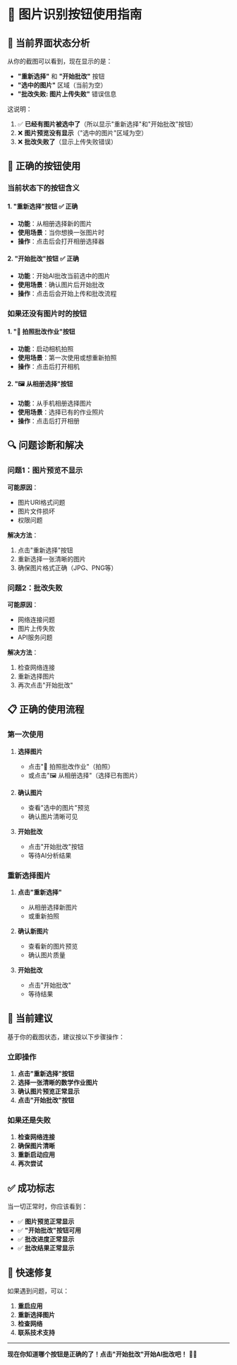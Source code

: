 # 🎯 图片识别按钮使用指南

## 📱 当前界面状态分析

从你的截图可以看到，现在显示的是：
- **"重新选择"** 和 **"开始批改"** 按钮
- **"选中的图片"** 区域（当前为空）
- **"批改失败: 图片上传失败"** 错误信息

这说明：
1. ✅ **已经有图片被选中了**（所以显示"重新选择"和"开始批改"按钮）
2. ❌ **图片预览没有显示**（"选中的图片"区域为空）
3. ❌ **批改失败了**（显示上传失败错误）

## 🔧 正确的按钮使用

### 当前状态下的按钮含义

#### 1. **"重新选择"按钮** ✅ 正确
- **功能**：从相册选择新的图片
- **使用场景**：当你想换一张图片时
- **操作**：点击后会打开相册选择器

#### 2. **"开始批改"按钮** ✅ 正确  
- **功能**：开始AI批改当前选中的图片
- **使用场景**：确认图片后开始批改
- **操作**：点击后会开始上传和批改流程

### 如果还没有图片时的按钮

#### 1. **"📸 拍照批改作业"按钮**
- **功能**：启动相机拍照
- **使用场景**：第一次使用或想重新拍照
- **操作**：点击后打开相机

#### 2. **"🖼️ 从相册选择"按钮**
- **功能**：从手机相册选择图片
- **使用场景**：选择已有的作业照片
- **操作**：点击后打开相册

## 🔍 问题诊断和解决

### 问题1：图片预览不显示
**可能原因**：
- 图片URI格式问题
- 图片文件损坏
- 权限问题

**解决方法**：
1. 点击"重新选择"按钮
2. 重新选择一张清晰的图片
3. 确保图片格式正确（JPG、PNG等）

### 问题2：批改失败
**可能原因**：
- 网络连接问题
- 图片上传失败
- API服务问题

**解决方法**：
1. 检查网络连接
2. 重新选择图片
3. 再次点击"开始批改"

## 📋 正确的使用流程

### 第一次使用
1. **选择图片**
   - 点击"📸 拍照批改作业"（拍照）
   - 或点击"🖼️ 从相册选择"（选择已有图片）

2. **确认图片**
   - 查看"选中的图片"预览
   - 确认图片清晰可见

3. **开始批改**
   - 点击"开始批改"按钮
   - 等待AI分析结果

### 重新选择图片
1. **点击"重新选择"**
   - 从相册选择新图片
   - 或重新拍照

2. **确认新图片**
   - 查看新的图片预览
   - 确认图片质量

3. **开始批改**
   - 点击"开始批改"
   - 等待结果

## 🎯 当前建议

基于你的截图状态，建议按以下步骤操作：

### 立即操作
1. **点击"重新选择"按钮**
2. **选择一张清晰的数学作业图片**
3. **确认图片预览正常显示**
4. **点击"开始批改"按钮**

### 如果还是失败
1. **检查网络连接**
2. **确保图片清晰**
3. **重新启动应用**
4. **再次尝试**

## ✅ 成功标志

当一切正常时，你应该看到：
- ✅ **图片预览正常显示**
- ✅ **"开始批改"按钮可用**
- ✅ **批改进度正常显示**
- ✅ **批改结果正常显示**

## 🚀 快速修复

如果遇到问题，可以：
1. **重启应用**
2. **重新选择图片**
3. **检查网络**
4. **联系技术支持**

---

**现在你知道哪个按钮是正确的了！点击"开始批改"开始AI批改吧！** 🎯✨
